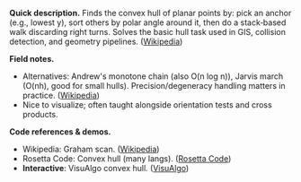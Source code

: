 **Quick description.**
Finds the convex hull of planar points by: pick an anchor (e.g., lowest y), sort others by polar angle around it, then do a stack‑based walk discarding right turns. Solves the basic hull task used in GIS, collision detection, and geometry pipelines. ([Wikipedia](https://en.wikipedia.org/wiki/Graham_scan))

**Field notes.**

* Alternatives: Andrew's monotone chain (also O(n log n)), Jarvis march (O(nh), good for small hulls). Precision/degeneracy handling matters in practice. ([Wikipedia](https://en.wikipedia.org/wiki/Graham_scan))
* Nice to visualize; often taught alongside orientation tests and cross products.

**Code references & demos.**

* Wikipedia: Graham scan. ([Wikipedia](https://en.wikipedia.org/wiki/Graham_scan))
* Rosetta Code: Convex hull (many langs). ([Rosetta Code](https://rosettacode.org/wiki/Convex_hull))
* **Interactive**: VisuAlgo convex hull. ([VisuAlgo](https://visualgo.net/en/convexhull))